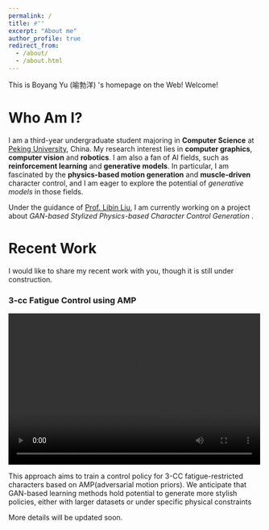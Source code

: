 ```yaml
---
permalink: /
title: #""
excerpt: "About me"
author_profile: true
redirect_from: 
  - /about/
  - /about.html
---
```


This is Boyang Yu (喻勃洋) 's homepage on the Web! Welcome!

Who Am I?
======
I am a third-year undergraduate student majoring in **Computer Science** at [Peking University](https://english.pku.edu.cn/), China. My research interest lies in **computer graphics**, **computer vision** and **robotics**. I am also a fan of AI fields, such as **reinforcement learning** and **generative models**. In particular, I am fascinated by the **physics-based motion generation** and **muscle-driven** character control, and I am eager to explore the potential of *generative models* in those fields.

Under the guidance of [Prof. Libin Liu](https://libliu.info/), I am currently working on a project about *GAN-based Stylized Physics-based Character Control Generation* .


Recent Work
======
I would like to share my recent work with you, though it is still under construction.
### 3-cc Fatigue Control using AMP
<video controls width="500" height="300">
  <source src="../images/3_cc_pre.mp4" type="video/mp4">
  Your browser does not support the video tag.
</video>

This approach aims to train a control policy for 3-CC fatigue-restricted characters based on AMP(adversarial motion priors). We anticipate that GAN-based learning methods hold potential to generate more stylish policies, either with larger datasets or under specific physical constraints

More details will be updated soon.

